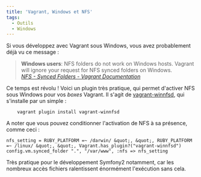 ```yaml
---
title: 'Vagrant, Windows et NFS'
tags:
  - Outils
  - Windows
---
```


Si vous développez avec Vagrant sous Windows, vous avez probablement déjà vu ce
message&nbsp;:

> **Windows users**: NFS folders do not work on Windows hosts. Vagrant will
> ignore your request for NFS synced folders on Windows.  
>  <cite>[NFS - Synced Folders - Vagrant Documentation](https://docs.vagrantup.com/v2/synced-folders/nfs.html 'NFS - Synced Folders - Vagrant Documentation')</cite>

Ce temps est révolu ! Voici un plugin très pratique, qui permet d'activer NFS
sous Windows pour vos _boxes_ Vagrant. Il s'agit de
[vagrant-winnfsd](https://github.com/GM-Alex/vagrant-winnfsd 'Dépôt GitHub du plugin vagrant-winnfsd'),
qui s'installe par un simple&nbsp;:

```
    vagrant plugin install vagrant-winnfsd
```

A noter que vous pouvez conditionner l'activation de NFS à sa présence, comme
ceci&nbsp;:

```
nfs_setting = RUBY_PLATFORM =~ /darwin/ &quot;, &quot;, RUBY_PLATFORM =~ /linux/ &quot;, &quot;, Vagrant.has_plugin?("vagrant-winnfsd")
config.vm.synced_folder ".", "/var/www", :nfs => nfs_setting
```

Très pratique pour le développement Symfony2 notamment, car les nombreux accès
fichiers ralentissent énormément l'exécution sans cela.
